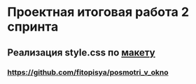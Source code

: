 # Проектная итоговая работа 2 спринта
## Реализация style.css по [макету](https://www.figma.com/file/QHcvX1RsUI89CulRB7HLk6/%234-Посмотри-в-окно?node-id=0%3A1&t=tJOMMSaw5EIu481X-1)
### https://github.com/fitopisya/posmotri_v_okno
